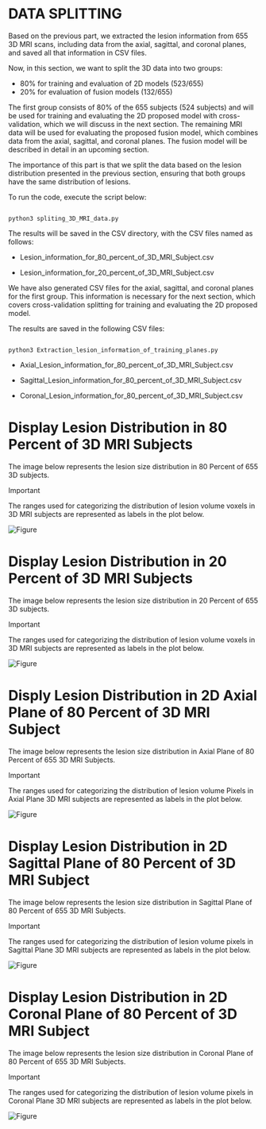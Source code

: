 # DATA SPLITTING 

Based on the previous part, we extracted the lesion information from 655 3D MRI scans, including data from the axial, sagittal, and coronal planes, and saved all that information in CSV files.

Now, in this section, we want to split the 3D data into two groups:

- 80% for training and evaluation of 2D models (523/655)
- 20% for evaluation of fusion models (132/655)

The first group consists of 80% of the 655 subjects (524 subjects) and will be used for training and evaluating the 2D proposed model with cross-validation, which we will discuss in the next section. The remaining MRI data will be used for evaluating the proposed fusion model, which combines data from the axial, sagittal, and coronal planes. The fusion model will be described in detail in an upcoming section.

The importance of this part is that we split the data based on the lesion distribution presented in the previous section, ensuring that both groups have the same distribution of lesions.

To run the code, execute the script below:

``` 

python3 spliting_3D_MRI_data.py 

```

The results will be saved in the CSV directory, with the CSV files named as follows:

- Lesion_information_for_80_percent_of_3D_MRI_Subject.csv

- Lesion_information_for_20_percent_of_3D_MRI_Subject.csv




We have also generated CSV files for the axial, sagittal, and coronal planes for the first group. This information is necessary for the next section, which covers cross-validation splitting for training and evaluating the 2D proposed model.


The results are saved in the following CSV files:


``` 

python3 Extraction_lesion_information_of_training_planes.py

```

- Axial_Lesion_information_for_80_percent_of_3D_MRI_Subject.csv 

- Sagittal_Lesion_information_for_80_percent_of_3D_MRI_Subject.csv

- Coronal_Lesion_information_for_80_percent_of_3D_MRI_Subject.csv




# Display Lesion Distribution in 80 Percent of 3D MRI Subjects

The image below represents the lesion size distribution in 80 Percent of  655 3D subjects.

> [!IMPORTANT]
> The ranges used for categorizing the distribution of lesion volume voxels in 3D MRI subjects are represented as labels in the plot below.


![Figure](./figures/Lesion_information_in_80_Percent_of_665_3D_Subjects.png) 



# Display Lesion Distribution in 20 Percent of 3D MRI Subjects

The image below represents the lesion size distribution in 20 Percent of  655 3D subjects.

> [!IMPORTANT]
> The ranges used for categorizing the distribution of lesion volume voxels in 3D MRI subjects are represented as labels in the plot below.

![Figure](./figures/Lesion_information_in_20_Percent_of_665_3D_Subjects.png)


# Disply Lesion Distribution in 2D Axial Plane of 80 Percent of 3D MRI Subject

The image below represents the lesion size distribution in Axial Plane of 80 Percent of 655 3D MRI Subjects.


> [!IMPORTANT]
> The ranges used for categorizing the distribution of lesion volume Pixels in Axial Plane 3D MRI subjects are represented as labels in the plot below.


![Figure](./figures/Lesion_information_in_Axial_Plane_of_80_Percent_of_665_3D_Subjects.png)

# Display Lesion Distribution in 2D Sagittal Plane of 80 Percent of 3D MRI Subject

The image below represents the lesion size distribution in Sagittal Plane of 80 Percent of 655 3D MRI Subjects.

> [!IMPORTANT]
> The ranges used for categorizing the distribution of lesion volume pixels in Sagittal Plane 3D MRI subjects are represented as labels in the plot below.


![Figure](./figures/Lesion_information_in_Sagittal_Plane_in_80_Percent_of_665_3D_Subjects.png)


# Display Lesion Distribution in 2D Coronal Plane of 80 Percent of 3D MRI Subject

The image below represents the lesion size distribution in Coronal Plane of 80 Percent of 655 3D MRI Subjects.

> [!IMPORTANT]
> The ranges used for categorizing the distribution of lesion volume pixels in Coronal Plane 3D MRI subjects are represented as labels in the plot below.


![Figure](./figures/Lesion_information_in_Coronal_Plane_of_80_Percent_of_665_3D_Subjects.png)


